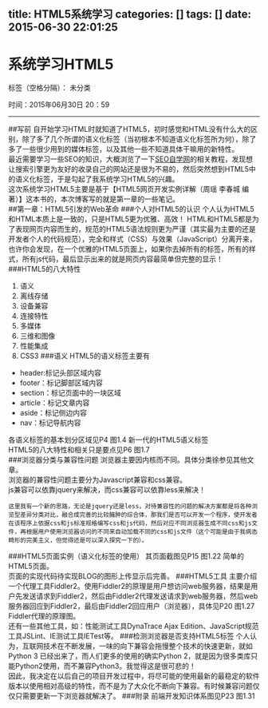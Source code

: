 title: HTML5系统学习
categories: []
tags: []
date: 2015-06-30 22:01:25
---
# 系统学习HTML5

标签（空格分隔）： 未分类  

 时间：2015年06月30日 20：59

---
##写前
自开始学习HTML时就知道了HTML5，初时感觉和HTML没有什么大的区别，除了多了几个所谓的语义化标签（当初根本不知道语义化标签所为何），除了多了一些很少用到的媒体标签，以及其他一些不知道具体干嘛用的新特性。  
最近需要学习一些SEO的知识，大概浏览了一下[SEO自学网](http://www.seozixuewang.com)的相关教程，发现想让搜索引擎更为友好的收录自己的网站还是很为不易的，然后突然想到HTML5中的语义化标签，于是勾起了我系统学习HTML5的兴趣。  
这次系统学习HTML5主要是基于【HTML5网页开发实例详解（周瑶 李春城 编著）】这本书的，本次博客写的就是第一章的一些笔记。  
##第一章：HTML5引发的Web革命
###个人对HTML5的认识
个人认为HTML5和HTML本质上是一致的，只是HTML5更为优雅、高效！
HTML和HTML5都是为了表现网页内容而生的，规范的HTML5语法规则更为严谨（其实最为主要的还是开发者个人的代码规范），完全和样式（CSS）与效果（JavaScript）分离开来，也许你会发现，在一个优雅的HTML5页面上，如果你去掉所有的标签，所有的样式，所有js代码，最后显示出来的就是网页内容最简单但完整的显示！
###HTML5的八大特性
1.  语义
2.  离线存储
3.  设备兼容
4.  连接特性
5.  多媒体
6.  三维和图像
7.  性能集成
8.  CSS3
###语义
HTML5的语义标签主要有  

-   header:标记头部区域内容
-   footer：标记脚部区域内容
-   section：标记页面中的一块区域
-   article：标记文章内容
-   aside：标记侧边内容
-   nav：标记导航内容

各语义标签的基本划分区域见P4 图1.4 新一代的HTML5语义标签  
HTML5的八大特性和相关只是要点见P6 图1.7  
###浏览器分类与兼容性问题
浏览器主要因内核而不同。具体分类徐参见其他文章。  
浏览器的兼容性问题主要分为Javascript兼容和css兼容。  
js兼容可以依靠jquery来解决，而css兼容可以依靠less来解决！  
 
    这里我有一个新的思路，无论是jquery还是less，对待兼容性的问题的解决方案都是将各种浏览型差异分类对比，融合成完善的比较臃肿的综合体，那我们是否可以开发一个程序，使开发者在该程序上依据css和js标准规格编写css和js代码，然后对应不同浏览器生成不同css和js文件，再根据用户使用浏览器访问的不同来自动加载不同的css和js文件（这个可能是由于我病态畸形的完美主义，但觉得还是可以深入探究一下的）。  

###HTML5页面实例（语义化标签的使用）
其页面截图见P15 图1.22 简单的HTML5页面。  
页面的实现代码待实现BLOG的图形上传显示后完善。
###HTML5工具
主要介绍一个代理工具Fiddler2。使用Fiddler2的原理是用户想访问web服务器，结果是用户先发送请求到Fiddler2，然后由Fiddler2代理发送请求到web服务器，然后web服务器回应到Fiddler2，最后由Fiddler2回应用户（浏览器），具体见P20 图1.27 Fiddler代理的原理图。  
还有一些其他工具，如：性能测试工具DynaTrace Ajax Edition、JavaScript规范工具JSLint、IE测试工具IETest等。
###检测浏览器是否支持HTML5标签
个人认为，互联网技术在不断发展，一味的向下兼容会拖慢整个技术的快速更新，就如Python 3 已经出来了，而人们更多的使用的确实Python 2，就是因为很多类库只能Python2使用，而不兼容Python3。我觉得这是很可悲的！  
因此，我决定在以后自己的项目开发过程中，将尽可能的使用最新的最稳定的软件版本以使用相对高级的特性，而不是为了大众化不断向下兼容。有时候兼容问题仅仅只需要更新一下浏览器就解决了。
###附录
前端开发知识体系图见P23 图1.31































